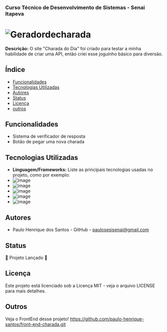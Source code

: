 ### Curso Técnico de Desenvolvimento de Sistemas - Senai Itapeva
# ![Geradordecharada](https://github.com/user-attachments/assets/ee3f2296-3d41-4b67-b7e9-2b79d83d8a89)
**Descrição:**
O site "Charada do Dia" foi criado para testar a minha habilidade de criar uma API, então criei esse joguinho básico para diversão.
## Índice
* [Funcionalidades](#funcionalidades)
* [Tecnologias Utilizadas](#tecnologias-utilizadas)
* [Autores](#autores)
* [Status](#status)
* [Licença](#licença)
* [outros](#outros)
## Funcionalidades
 - Sistema de verificador de resposta
 - Botão de pegar uma nova charada
## Tecnologias Utilizadas
- **Linguagem/Frameworks:**
 Liste as principais tecnologias usadas no projeto, como por exemplo:
 - ![image](https://img.shields.io/badge/Python-FFD43B?style=for-the-badge&logo=python&logoColor=blue)
 - ![image](https://img.shields.io/badge/HTML5-E34F26?style=for-the-badge&logo=html5&logoColor=white)
 - ![image](https://img.shields.io/badge/CSS3-1572B6?style=for-the-badge&logo=css3&logoColor=white)
 - ![image](https://img.shields.io/badge/Flask-000000?style=for-the-badge&logo=flask&logoColor=white)
 - ![image](https://img.shields.io/badge/Tailwind_CSS-38B2AC?style=for-the-badge&logo=tailwind-css&logoColor=white)
## Autores
- Paulo Henrique dos Santos - GitHub - paulosesisenai@gmail.com
## Status
🚀 Projeto Lançado 🚀
## Licença
Este projeto está licenciado sob a Licença MIT - veja o arquivo LICENSE para mais detalhes.

## Outros
Veja o FrontEnd desse projeto!
https://github.com/paulo-henrique-santos/front-end-charada.git
